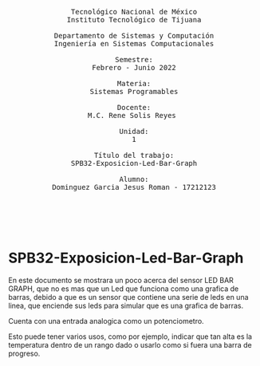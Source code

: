 <pre>

	<p align=center>

Tecnológico Nacional de México
Instituto Tecnológico de Tijuana

Departamento de Sistemas y Computación
Ingeniería en Sistemas Computacionales

Semestre:
Febrero - Junio 2022

Materia:
Sistemas Programables

Docente:
M.C. Rene Solis Reyes 

Unidad:
1

Título del trabajo:
SPB32-Exposicion-Led-Bar-Graph

Alumno:
Dominguez Garcia Jesus Roman - 17212123

	</p>

</pre>

# SPB32-Exposicion-Led-Bar-Graph

En este documento se mostrara un poco acerca del sensor LED BAR GRAPH, que no es mas que un Led que funciona como una grafica de barras, debido a que es un
sensor que contiene una serie de leds en una linea, que enciende sus leds para simular que es una grafica de barras. 

Cuenta con una entrada analogica como un potenciometro.

Esto puede tener varios usos, como por ejemplo, indicar que tan alta es la temperatura dentro de un rango dado o usarlo como si fuera una barra de progreso.

